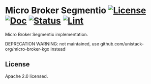 # Micro Broker Segmentio [![License](https://img.shields.io/:license-apache-blue.svg)](https://opensource.org/licenses/Apache-2.0) [![Doc](https://img.shields.io/badge/go.dev-reference-007d9c?logo=go&logoColor=white&style=flat-square)](https://pkg.go.dev/github.com/unistack-org/micro-broker-segmentio?tab=overview) [![Status](https://github.com/unistack-org/micro-broker-segmentio/workflows/build/badge.svg?branch=master)](https://github.com/unistack-org/micro-broker-segmentio/actions?query=workflow%3Abuild+branch%3Amaster+event%3Apush) [![Lint](https://goreportcard.com/badge/github.com/unistack-org/micro-broker-segmentio)](https://goreportcard.com/report/github.com/unistack-org/micro-broker-segmentio)

Micro Broker Segmentio implementation.

DEPRECATION WARNING: not maintained, use github.com/unistack-org/micro-broker-kgo instead

## License

Apache 2.0 licensed.
